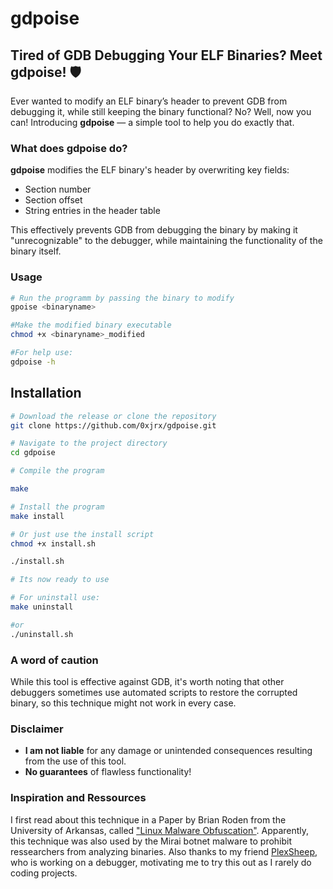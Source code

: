 # gdpoise

## Tired of GDB Debugging Your ELF Binaries? Meet **gdpoise**! 🛡️

Ever wanted to modify an ELF binary’s header to prevent GDB from debugging it, while still keeping the binary functional? No? Well, now you can! Introducing **gdpoise** — a simple tool to help you do exactly that.

### What does **gdpoise** do?

**gdpoise** modifies the ELF binary's header by overwriting key fields:  
- Section number  
- Section offset  
- String entries in the header table  

This effectively prevents GDB from debugging the binary by making it "unrecognizable" to the debugger, while maintaining the functionality of the binary itself. 


### Usage

```bash
# Run the programm by passing the binary to modify
gpoise <binaryname>

#Make the modified binary executable
chmod +x <binaryname>_modified

#For help use:
gdpoise -h
```


## Installation

```bash
# Download the release or clone the repository
git clone https://github.com/0xjrx/gdpoise.git

# Navigate to the project directory
cd gdpoise

# Compile the program

make

# Install the program
make install

# Or just use the install script
chmod +x install.sh

./install.sh

# Its now ready to use

# For uninstall use:
make uninstall 

#or
./uninstall.sh
```


### A word of caution

While this tool is effective against GDB, it's worth noting that other debuggers sometimes use automated scripts to restore the corrupted binary, so this technique might not work in every case.

### Disclaimer

- **I am not liable** for any damage or unintended consequences resulting from the use of this tool.
- **No guarantees** of flawless functionality!

### Inspiration and Ressources

I first read about this technique in a Paper by Brian Roden from the University of Arkansas, called ["Linux Malware Obfuscation"](https://scholarworks.uark.edu/csceuht/112/). Apparently,
this technique was also used by the Mirai botnet malware to prohibit ressearchers from analyzing binaries. Also thanks to my friend [PlexSheep](https://github.com/PlexSheep), who is working on a debugger, motivating me to try this out as I rarely do coding projects.
